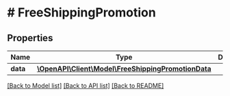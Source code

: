 # # FreeShippingPromotion

## Properties

Name | Type | Description | Notes
------------ | ------------- | ------------- | -------------
**data** | [**\OpenAPI\Client\Model\FreeShippingPromotionData**](FreeShippingPromotionData.md) |  |

[[Back to Model list]](../../README.md#models) [[Back to API list]](../../README.md#endpoints) [[Back to README]](../../README.md)
